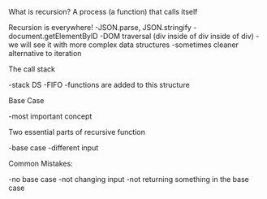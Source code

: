 What is recursion?
 A process (a function) that calls itself

Recursion is everywhere!
-JSON.parse, JSON.stringify
-document.getElementByID
-DOM traversal (div inside of div inside of div)
-we will see it with more complex data structures
-sometimes cleaner alternative to iteration

The call stack

-stack DS
-FIFO
-functions are added to this structure

Base Case

-most important concept

Two essential parts of recursive function

-base case
-different input

Common Mistakes:

-no base case
-not changing input
-not returning something in the base case

